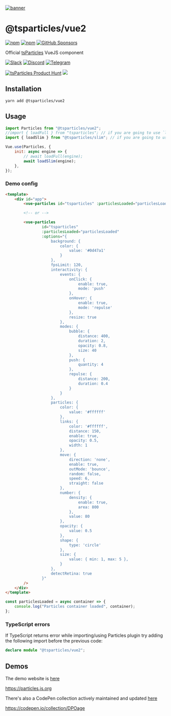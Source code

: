 [![banner](https://particles.js.org/images/banner3.png)](https://particles.js.org)

# @tsparticles/vue2

[![npm](https://img.shields.io/npm/v/@tsparticles/vue2)](https://www.npmjs.com/package/@tsparticles/vue2) [![npm](https://img.shields.io/npm/dm/vue2-particles)](https://www.npmjs.com/package/vue2-particles) [![GitHub Sponsors](https://img.shields.io/github/sponsors/matteobruni)](https://github.com/sponsors/matteobruni)

Official [tsParticles](https://github.com/matteobruni/tsparticles) VueJS component

[![Slack](https://particles.js.org/images/slack.png)](https://join.slack.com/t/tsparticles/shared_invite/enQtOTcxNTQxNjQ4NzkxLWE2MTZhZWExMWRmOWI5MTMxNjczOGE1Yjk0MjViYjdkYTUzODM3OTc5MGQ5MjFlODc4MzE0N2Q1OWQxZDc1YzI) [![Discord](https://particles.js.org/images/discord.png)](https://discord.gg/hACwv45Hme) [![Telegram](https://particles.js.org/images/telegram.png)](https://t.me/tsparticles)

[![tsParticles Product Hunt](https://api.producthunt.com/widgets/embed-image/v1/featured.svg?post_id=186113&theme=light)](https://www.producthunt.com/posts/tsparticles?utm_source=badge-featured&utm_medium=badge&utm_souce=badge-tsparticles") <a href="https://www.buymeacoffee.com/matteobruni"><img src="https://img.buymeacoffee.com/button-api/?text=Buy me a beer&emoji=🍺&slug=matteobruni&button_colour=5F7FFF&font_colour=ffffff&font_family=Arial&outline_colour=000000&coffee_colour=FFDD00"></a>

## Installation

```shell script
yarn add @tsparticles/vue2
```

## Usage

```javascript
import Particles from "@tsparticles/vue2";
//import { loadFull } from "tsparticles"; // if you are going to use `loadFull`, install the "tsparticles" package too.
import { loadSlim } from "@tsparticles/slim"; // if you are going to use `loadSlim`, install the "@tsparticles/slim" package too.

Vue.use(Particles, {
    init: async engine => {
        // await loadFull(engine);
        await loadSlim(engine);
    },
});
```

### Demo config

```html
<template>
    <div id="app">
        <vue-particles id="tsparticles" :particlesLoaded="particlesLoaded" url="http://foo.bar/particles.json" />

        <!-- or -->

        <vue-particles
                id="tsparticles"
                :particlesLoaded="particlesLoaded"
                :options="{
                    background: {
                        color: {
                            value: '#0d47a1'
                        }
                    },
                    fpsLimit: 120,
                    interactivity: {
                        events: {
                            onClick: {
                                enable: true,
                                mode: 'push'
                            },
                            onHover: {
                                enable: true,
                                mode: 'repulse'
                            },
                            resize: true
                        },
                        modes: {
                            bubble: {
                                distance: 400,
                                duration: 2,
                                opacity: 0.8,
                                size: 40
                            },
                            push: {
                                quantity: 4
                            },
                            repulse: {
                                distance: 200,
                                duration: 0.4
                            }
                        }
                    },
                    particles: {
                        color: {
                            value: '#ffffff'
                        },
                        links: {
                            color: '#ffffff',
                            distance: 150,
                            enable: true,
                            opacity: 0.5,
                            width: 1
                        },
                        move: {
                            direction: 'none',
                            enable: true,
                            outMode: 'bounce',
                            random: false,
                            speed: 6,
                            straight: false
                        },
                        number: {
                            density: {
                                enable: true,
                                area: 800
                            },
                            value: 80
                        },
                        opacity: {
                            value: 0.5
                        },
                        shape: {
                            type: 'circle'
                        },
                        size: {
                            value: { min: 1, max: 5 },
                        }
                    },
                    detectRetina: true
                }"
        />
    </div>
</template>
```

```javascript
const particlesLoaded = async container => {
    console.log("Particles container loaded", container);
};
```

### TypeScript errors

If TypeScript returns error while importing/using Particles plugin try adding the following import before the previous
code:

```typescript
declare module "@tsparticles/vue2";
```

## Demos

The demo website is [here](https://particles.js.org)

<https://particles.js.org>

There's also a CodePen collection actively maintained and updated [here](https://codepen.io/collection/DPOage)

<https://codepen.io/collection/DPOage>
